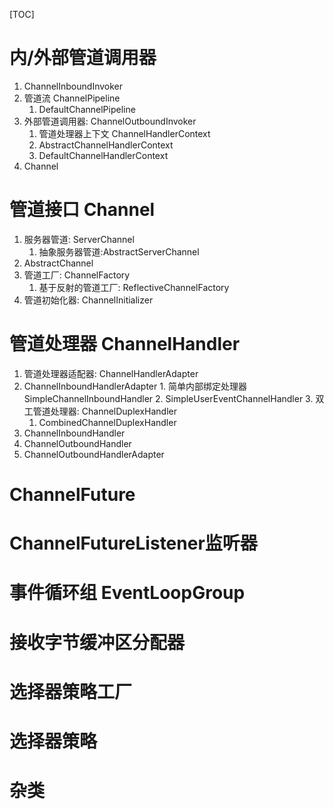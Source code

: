 [TOC]



# 内/外部管道调用器

1.  ChannelInboundInvoker
   1. 管道流 ChannelPipeline
      1.  DefaultChannelPipeline
2. 外部管道调用器: ChannelOutboundInvoker
   1.  管道处理器上下文 ChannelHandlerContext
      1.  AbstractChannelHandlerContext
      2.  DefaultChannelHandlerContext
3.  Channel

# 管道接口 Channel

1. 服务器管道: ServerChannel
   1.   抽象服务器管道:AbstractServerChannel
2.  AbstractChannel
3. 管道工厂: ChannelFactory
   1.  基于反射的管道工厂: ReflectiveChannelFactory
4. 管道初始化器: ChannelInitializer

# 管道处理器 ChannelHandler

1.  管道处理器适配器: ChannelHandlerAdapter
   1.  ChannelInboundHandlerAdapter
      1.  简单内部绑定处理器 SimpleChannelInboundHandler
      2.  SimpleUserEventChannelHandler
      3. 双工管道处理器: ChannelDuplexHandler
         1.  CombinedChannelDuplexHandler
2.   ChannelInboundHandler
3.   ChannelOutboundHandler
   1.   ChannelOutboundHandlerAdapter

#  ChannelFuture

#  ChannelFutureListener监听器

# 事件循环组 EventLoopGroup

# 接收字节缓冲区分配器

# 选择器策略工厂

# 选择器策略

# 杂类

